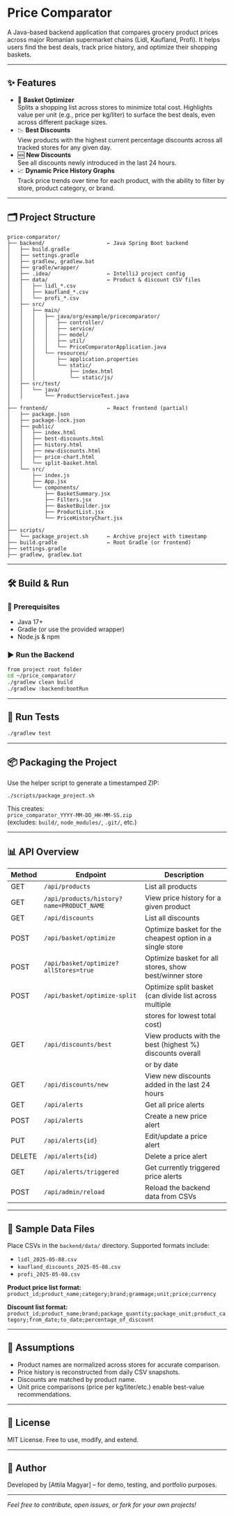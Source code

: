 # Price Comparator

A Java-based backend application that compares grocery product prices across major Romanian supermarket chains (Lidl, Kaufland, Profi). It helps users find the best deals, track price history, and optimize their shopping baskets.

---

## ✨ Features

- 🛒 **Basket Optimizer**  
  Splits a shopping list across stores to minimize total cost. 
  Highlights value per unit (e.g., price per kg/liter) to surface the best deals, even across different package sizes.
- 📉 **Best Discounts**  
  View products with the highest current percentage discounts across all tracked stores for any given day.
- 🆕 **New Discounts**  
  See all discounts newly introduced in the last 24 hours.
- 📈 **Dynamic Price History Graphs**  
  Track price trends over time for each product, with the ability to filter by store, product category, or brand.

---

## 🗂️ Project Structure

```text
price-comparator/
├── backend/                    ← Java Spring Boot backend
│   ├── build.gradle
│   ├── settings.gradle
│   ├── gradlew, gradlew.bat
│   ├── gradle/wrapper/
│   ├── .idea/                  ← IntelliJ project config
│   ├── data/                   ← Product & discount CSV files
│   │   ├── lidl_*.csv
│   │   ├── kaufland_*.csv
│   │   └── profi_*.csv
│   ├── src/
│   │   ├── main/
│   │   │   ├── java/org/example/pricecomparator/
│   │   │   │   ├── controller/
│   │   │   │   ├── service/
│   │   │   │   ├── model/
│   │   │   │   ├── util/
│   │   │   │   └── PriceComparatorApplication.java
│   │   │   └── resources/
│   │   │       ├── application.properties
│   │   │       └── static/
│   │   │           ├── index.html
│   │   │           └── static/js/
│   ├── src/test/
│   │   └── java/
│   │       └── ProductServiceTest.java
│
├── frontend/                   ← React frontend (partial)
│   ├── package.json
│   ├── package-lock.json
│   ├── public/
│   │   ├── index.html
│   │   ├── best-discounts.html
│   │   ├── history.html
│   │   ├── new-discounts.html
│   │   ├── price-chart.html
│   │   └── split-basket.html
│   └── src/
│       ├── index.js
│       ├── App.jsx
│       └── components/
│           ├── BasketSummary.jsx
│           ├── Filters.jsx
│           ├── BasketBuilder.jsx
│           ├── ProductList.jsx
│           └── PriceHistoryChart.jsx
│
├── scripts/
│   └── package_project.sh      ← Archive project with timestamp
├── build.gradle                ← Root Gradle (or frontend)
├── settings.gradle
├── gradlew, gradlew.bat
```

---

## 🛠️ Build & Run

### 🔧 Prerequisites

- Java 17+
- Gradle (or use the provided wrapper)
- Node.js & npm

### ▶️ Run the Backend

```bash
from project root folder
cd ~/price_comparator/
./gradlew clean build 
./gradlew :backend:bootRun
```


---

## 🧪 Run Tests

```bash
./gradlew test
```

---

## 📦 Packaging the Project

Use the helper script to generate a timestamped ZIP:

```bash
./scripts/package_project.sh
```

This creates:  
`price_comparator_YYYY-MM-DD_HH-MM-SS.zip`  
(excludes: `build/`, `node_modules/`, `.git/`, etc.)

---

## 📊 API Overview

| Method | Endpoint                                  | Description                                               |
|--------|-------------------------------------------|-----------------------------------------------------------|
| GET    | `/api/products`                           | List all products                                         |
| GET    | `/api/products/history?name=PRODUCT_NAME` | View price history for a given product                    |
| GET    | `/api/discounts`                          | List all discounts                                        |
| POST   | `/api/basket/optimize`                    | Optimize basket for the cheapest option in a single store |
| POST   | `/api/basket/optimize?allStores=true`     | Optimize basket for all stores, show best/winner store    |
| POST   | `/api/basket/optimize-split`              | Optimize split basket (can divide list across multiple    |
|        |                                           | stores for lowest total cost)                             |
| GET    | `/api/discounts/best`                     | View products with the best (highest %) discounts overall |
|        |                                           | or by date                                                |
| GET    | `/api/discounts/new`                      | View new discounts added in the last 24 hours             |
| GET    | `/api/alerts`                             | Get all price alerts                                      |
| POST   | `/api/alerts`                             | Create a new price alert                                  |
| PUT    | `/api/alerts{id}`                         | Edit/update a price alert                                 |
| DELETE | `/api/alerts{id}`                         | Delete a price alert                                      |
| GET    | `/api/alerts/triggered`                   | Get currently triggered price alerts                      |
| POST   | `/api/admin/reload`                       | Reload the backend data from CSVs                         |

---

## 📁 Sample Data Files

Place CSVs in the `backend/data/` directory. Supported formats include:

- `lidl_2025-05-08.csv`
- `kaufland_discounts_2025-05-08.csv`
- `profi_2025-05-08.csv`

**Product price list format:**  
`product_id;product_name;category;brand;grammage;unit;price;currency`

**Discount list format:**  
`product_id;product_name;brand;package_quantity;package_unit;product_category;from_date;to_date;percentage_of_discount`

---

## 📌 Assumptions

- Product names are normalized across stores for accurate comparison.
- Price history is reconstructed from daily CSV snapshots.
- Discounts are matched by product name.
- Unit price comparisons (price per kg/liter/etc.) enable best-value recommendations.

---

## 🔖 License

MIT License. Free to use, modify, and extend.

---

## 👤 Author

Developed by [Attila Magyar] – for demo, testing, and portfolio purposes.

---

*Feel free to contribute, open issues, or fork for your own projects!*
